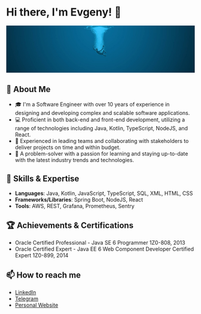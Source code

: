 # Hi there, I'm Evgeny! 👋

![Header Image ](./static/header.jpg)

## 🌟 About Me

- 🎓 I'm a Software Engineer with over 10 years of experience in designing and developing complex and scalable software applications.
- 💻 Proficient in both back-end and front-end development, utilizing a range of technologies including Java, Kotlin, TypeScript, NodeJS, and React.
- 🎯 Experienced in leading teams and collaborating with stakeholders to deliver projects on time and within budget.
- 🧠 A problem-solver with a passion for learning and staying up-to-date with the latest industry trends and technologies.

## 💼 Skills & Expertise

- **Languages**: Java, Kotlin, JavaScript, TypeScript, SQL, XML, HTML, CSS
- **Frameworks/Libraries**: Spring Boot, NodeJS, React
- **Tools**: AWS, REST, Grafana, Prometheus, Sentry

## 🏆 Achievements & Certifications

- Oracle Certified Professional - Java SE 6 Programmer 1Z0-808, 2013
- Oracle Certified Expert - Java EE 6 Web Component Developer Certified Expert 1Z0-899, 2014

## 📫 How to reach me

- [LinkedIn](https://www.linkedin.com/in/miron4dev/)
- [Telegram](https://t.me/miron4dev)
- [Personal Website](https://miron4dev.com)
